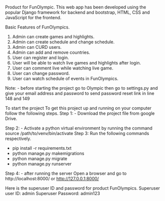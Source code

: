 Product for FunOlympic.
This web app has been developed using the popular Django framework for backend and bootstrap, HTML, CSS and JavaScript for the frontend. 

Basic Features of FunOlympics.
1.	Admin can create games and highlights.
2.	Admin can create schedule and change schedule. 
3.	Admin can CURD users.
4.	Admin can add and remove countries.
5.	User can register and login.
6.	User will be able to watch live games and highlights after login.
7.	User can comment live while watching live game.
8.	User can change password.
9.	User can watch schedule of events in FunOlympics. 

Note: - before starting the project go to Olympic then go to settings.py and give your email address and password to send password reset link in line 148 and 149



To start the project
To get this project up and running on your computer follow the following steps.
Step 1: - Download the project file from google Drive. 

Step 2: - Activate a python virtual environment by running the command 
source /path/to/venv/bin/activate
Step 3: Run the following commands respectively.
-	pip install -r requirements.txt
-	python manage.py makemigrations
-	python manage.py migrate
-	python manage.py runserver

Step 4: - after running the server Open a browser and go to http://localhost:8000/ or http://127.0.0.1:8000/

Here is the superuser ID and password for product FunOlympics.
Superuser user ID: admin
Superuser Password: admin123

